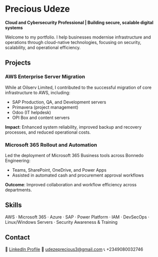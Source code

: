 # Precious Udeze  
**Cloud and Cybersecurity Professional | Building secure, scalable digital systems**

Welcome to my portfolio. I help businesses modernise infrastructure and operations through cloud-native technologies, focusing on security, scalability, and operational efficiency.

## Projects

### AWS Enterprise Server Migration  
While at Oilserv Limited, I contributed to the successful migration of core infrastructure to AWS, including:
- SAP Production, QA, and Development servers  
- Primavera (project management)  
- Odoo (IT helpdesk)  
- OPI Box and content servers  

**Impact**: Enhanced system reliability, improved backup and recovery processes, and reduced operational costs.

### Microsoft 365 Rollout and Automation  
Led the deployment of Microsoft 365 Business tools across Bonnedo Engineering:
- Teams, SharePoint, OneDrive, and Power Apps  
- Assisted in automated cash and procurement approval workflows  

**Outcome**: Improved collaboration and workflow efficiency across departments.

## Skills  
AWS · Microsoft 365 · Azure · SAP · Power Platform · IAM · DevSecOps · Linux/Windows Servers · Security Awareness & Training

## Contact  
🔗 [LinkedIn Profile](https://www.linkedin.com/in/preciousudeze/)
📧 udezeprecious3@gmail.com
📞 +2349080032746
